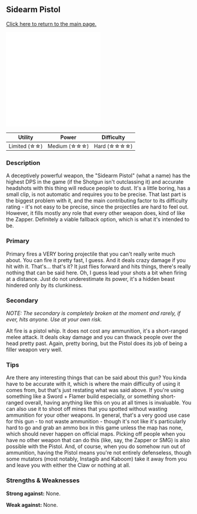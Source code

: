## Sidearm Pistol

[Click here to return to the main page.](Weapons-Guide.md)

<img src="../images/weapons/pistol.png" width="256px"/>

| Utility | Power | Difficulty |
|---------------|---------------|----------------|
| Limited (☆☆) | Medium (☆☆☆) | Hard (☆☆☆☆) |

### Description

A deceptively powerful weapon, the "Sidearm Pistol" (what a name) has the highest DPS in the game (if the Shotgun isn't outclassing it) and accurate headshots with this thing will reduce people to dust. It's a little boring, has a small clip, is not automatic and requires you to be precise. That last part is the biggest problem with it, and the main contributing factor to its difficulty rating - it's not easy to be precise, since the projectiles are hard to feel out. However, it fills mostly any role that every other weapon does, kind of like the Zapper. Definitely a viable fallback option, which is what it's intended to be.

### Primary

Primary fires a VERY boring projectile that you can't really write much about. You can fire it pretty fast, I guess. And it deals crazy damage if you hit with it. That's... that's it? It just flies forward and hits things, there's really nothing that can be said here. Oh, I guess lead your shots a bit when firing at a distance. Just do not underestimate its power, it's a hidden beast hindered only by its clunkiness.

### Secondary

*NOTE: The secondary is completely broken at the moment and rarely, if ever, hits anyone. Use at your own risk.*

Alt fire is a pistol whip. It does not cost any ammunition, it's a short-ranged melee attack. It deals okay damage and you can thwack people over the head pretty past. Again, pretty boring, but the Pistol does its job of being a filler weapon very well.

### Tips

Are there any interesting things that can be said about this gun? You kinda have to be accurate with it, which is where the main difficulty of using it comes from, but that's just restating what was said above. If you're using something like a Sword + Flamer build especially, or something short-ranged overall, having anything like this on you at all times is invaluable. You can also use it to shoot off mines that you spotted without wasting ammunition for your other weapons. In general, that's a very good use case for this gun - to not waste ammunition - though it's not like it's particularly hard to go and grab an ammo box in this game unless the map has none, which should never happen on official maps. Picking off people when you have no other weapon that can do this (like, say, the Zapper or SMG) is also possible with the Pistol. And, of course, when you do somehow run out of ammunition, having the Pistol means you're not entirely defenseless, though some mutators (most notably, Instagib and Kaboom) take it away from you and leave you with either the Claw or nothing at all.

### Strengths & Weaknesses

**Strong against:**
None.

**Weak against:**
None.

